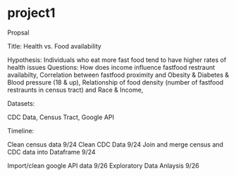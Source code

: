 # project1

Propsal

Title: Health vs. Food availability

Hypothesis: Individuals who eat more fast food tend to have higher rates of health issues
Questions: How does income influence fastfood restraunt availabilty, Correlation between fastfood proximity and Obesity & Diabetes & Blood pressure (18 & up), Relationship of food density (number of fastfood restraunts in census tract) and Race & Income, 

Datasets: 

CDC Data, Census Tract, Google API


Timeline: 

Clean census data 9/24
Clean CDC Data 9/24
Join and merge census and CDC data into Dataframe 9/24

Import/clean google API data 9/26
Exploratory Data Anlaysis 9/26



